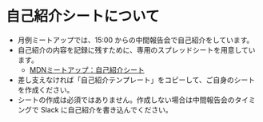 # 自己紹介シートについて

- 月例ミートアップでは、15:00 からの中間報告会で自己紹介をしています。
- 自己紹介の内容を記録に残すために、専用のスプレッドシートを用意しています。
    - [MDNミートアップ：自己紹介シート](https://docs.google.com/spreadsheets/d/1N73mciqvlQbuC4457OMteS-TXDldj75XybDKfK8CToI/edit#gid=0)
- 差し支えなければ「自己紹介テンプレート」をコピーして、ご自身のシートを作成ください。
- シートの作成は必須ではありません。作成しない場合は中間報告会のタイミングで Slack に自己紹介を書き込んでください。

